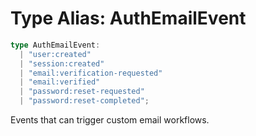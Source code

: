 # Type Alias: AuthEmailEvent

```ts
type AuthEmailEvent: 
  | "user:created"
  | "session:created"
  | "email:verification-requested"
  | "email:verified"
  | "password:reset-requested"
  | "password:reset-completed";
```

Events that can trigger custom email workflows.
